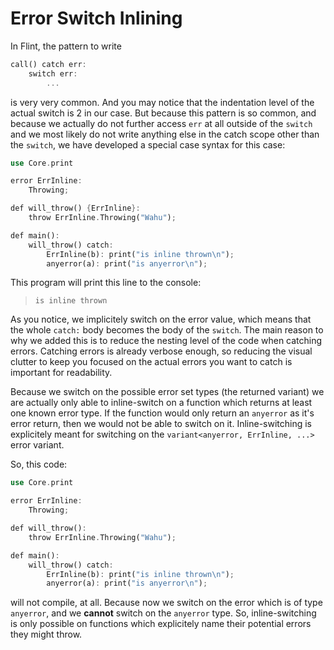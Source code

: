 # Error Switch Inlining

In Flint, the pattern to write

```rs
call() catch err:
	switch err:
		...
```

is very very common. And you may notice that the indentation level of the actual switch is 2 in our case. But because this pattern is so common, and because we actually do not further access `err` at all outside of the `switch` and we most likely do not write anything else in the catch scope other than the `switch`, we have developed a special case syntax for this case:

```rs
use Core.print

error ErrInline:
	Throwing;

def will_throw() {ErrInline}:
	throw ErrInline.Throwing("Wahu");

def main():
	will_throw() catch:
		ErrInline(b): print("is inline thrown\n");
		anyerror(a): print("is anyerror\n");
```

This program will print this line to the console:

> ```
> is inline thrown
> ```

As you notice, we implicitely switch on the error value, which means that the whole `catch:` body becomes the body of the `switch`. The main reason to why we added this is to reduce the nesting level of the code when catching errors. Catching errors is already verbose enough, so reducing the visual clutter to keep you focused on the actual errors you want to catch is important for readability.

Because we switch on the possible error set types (the returned variant) we are actually only able to inline-switch on a function which returns at least one known error type. If the function would only return an `anyerror` as it's error return, then we would not be able to switch on it. Inline-switching is explicitely meant for switching on the `variant<anyerror, ErrInline, ...>` error variant.

So, this code:

```rs
use Core.print

error ErrInline:
	Throwing;

def will_throw():
	throw ErrInline.Throwing("Wahu");

def main():
	will_throw() catch:
		ErrInline(b): print("is inline thrown\n");
		anyerror(a): print("is anyerror\n");
```

will not compile, at all. Because now we switch on the error which is of type `anyerror`, and we **cannot** switch on the `anyerror` type. So, inline-switching is only possible on functions which explicitely name their potential errors they might throw.
